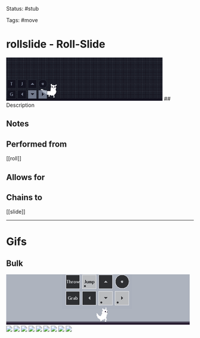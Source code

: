Status: #stub

Tags: #move

# rollslide - Roll-Slide
<img src=https://raw.githubusercontent.com/LauraHannah44/Rain-World-Movement/main/Files/rollslide_header.gif>
## Description


## Notes


## Performed from
[[roll]]

## Allows for


## Chains to
[[slide]]

___
# Gifs
## Bulk
<img src=https://raw.githubusercontent.com/LauraHannah44/Rain-World-Movement/main/Files/rollslide_0.gif>
<img src=https://raw.githubusercontent.com/LauraHannah44/Rain-World-Movement/main/Files/rollslide_1.gif>
<img src=https://raw.githubusercontent.com/LauraHannah44/Rain-World-Movement/main/Files/rollslide_2.gif>
<img src=https://raw.githubusercontent.com/LauraHannah44/Rain-World-Movement/main/Files/rollslide_3.gif>
<img src=https://raw.githubusercontent.com/LauraHannah44/Rain-World-Movement/main/Files/rollslide_4.gif>
<img src=https://raw.githubusercontent.com/LauraHannah44/Rain-World-Movement/main/Files/rollslide_5.gif>
<img src=https://raw.githubusercontent.com/LauraHannah44/Rain-World-Movement/main/Files/rollslide_6.gif>
<img src=https://raw.githubusercontent.com/LauraHannah44/Rain-World-Movement/main/Files/rollslide_7.gif>
<img src=https://raw.githubusercontent.com/LauraHannah44/Rain-World-Movement/main/Files/rollslide_8.gif>
<img src=https://raw.githubusercontent.com/LauraHannah44/Rain-World-Movement/main/Files/rollslide_9.gif>